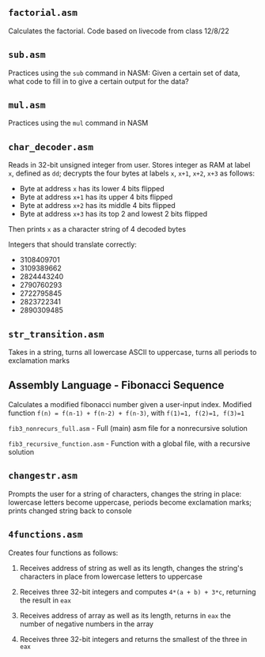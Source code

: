 ## `factorial.asm`

Calculates the factorial. Code based on livecode from class 12/8/22

## `sub.asm`

Practices using the `sub` command in NASM: Given a certain set of data, what code to fill in to give a certain output for the data?

## `mul.asm`

Practices using the `mul` command in NASM

## `char_decoder.asm`

Reads in 32-bit unsigned integer from user. Stores integer as RAM at label `x`, defined as `dd`; decrypts the four bytes at labels `x`, `x+1`, `x+2`, `x+3` as follows:

  * Byte at address `x` has its lower 4 bits flipped
  * Byte at address `x+1` has its upper 4 bits flipped
  * Byte at address `x+2` has its middle 4 bits flipped
  * Byte at address `x+3` has its top 2 and lowest 2 bits flipped

Then prints `x` as a character string of 4 decoded bytes

Integers that should translate correctly:
* 3108409701
* 3109389662
* 2824443240
* 2790760293
* 2722795845
* 2823722341
* 2890309485


## `str_transition.asm`

Takes in a string, turns all lowercase ASCII to uppercase, turns all periods to exclamation marks

## Assembly Language - Fibonacci Sequence
Calculates a modified fibonacci number given a user-input index. Modified function `f(n) = f(n-1) + f(n-2) + f(n-3)`, with `f(1)=1, f(2)=1, f(3)=1`

`fib3_nonrecurs_full.asm` - Full (main) asm file for a nonrecursive solution

`fib3_recursive_function.asm` - Function with a global file, with a recursive solution


## `changestr.asm`

Prompts the user for a string of characters, changes the string in place: lowercase letters become uppercase, periods become exclamation marks; prints changed string back to console


## `4functions.asm`

Creates four functions as follows:

  1. Receives address of string as well as its length, changes the string's characters in place from lowercase letters to uppercase
  
  2. Receives three 32-bit integers and computes `4*(a + b) + 3*c`, returning the result in `eax`
  
  3. Receives address of array as well as its length, returns in `eax` the number of negative numbers in the array
  
  4. Receives three 32-bit integers and returns the smallest of the three in `eax`
